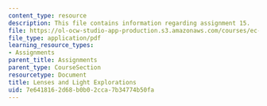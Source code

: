 ```yaml
---
content_type: resource
description: This file contains information regarding assignment 15.
file: https://ol-ocw-studio-app-production.s3.amazonaws.com/courses/ec-050-recreate-experiments-from-history-inform-the-future-from-the-past-galileo-january-iap-2010/7e6418162d68b0b02cca7b34774b50fa_MITEC_050IAP10_assn15.pdf
file_type: application/pdf
learning_resource_types:
- Assignments
parent_title: Assignments
parent_type: CourseSection
resourcetype: Document
title: Lenses and Light Explorations
uid: 7e641816-2d68-b0b0-2cca-7b34774b50fa
---
```

